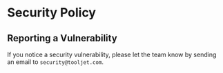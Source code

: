 # Security Policy

## Reporting a Vulnerability

If you notice a security vulnerability, please let the team know by sending an email to `security@tooljet.com`.

